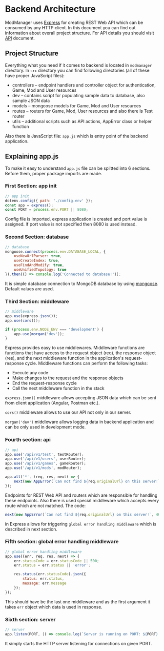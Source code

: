# Backend Architecture

ModManager uses [Express](https://expressjs.com/) for creating REST Web API which can be consumed by any HTTP client. In this document you can find out information about overall project structure. For API details you should visit [API](https://github.com/pawelkudzia/modmanager/blob/feature/docs/API.md) document.

## Project Structure

Everything what you need if it comes to backend is located in `modmanager` directory. In `src` directory you can find following directories (all of these have proper JavaScript files):
* controllers – endpoint handlers and controller object for authentication, Game, Mod and User resources
* dev – contains script for populating sample data to database, also sample JSON data
* models – mongoose models for Game, Mod and User resources
* routes – routers for Game, Mod, User resources and also there is Test router
* utils – additional scripts such as API actions, AppError class or helper function

Also there is JavaScript file: `app.js` which is entry point of the backend application.

## Explaining app.js

To make it easy to understand `app.js` file can be splitted into 6 sections. Before them, proper package imports are made.

### First Section: app init

```js
// app init
dotenv.config({ path: './config.env' });
const app = express();
const PORT = process.env.PORT || 8080;
```

Config file is imported, express application is created and port value is assigned. If port value is not specified then 8080 is used instead.

### Second Section: database

```js
// database
mongoose.connect(process.env.DATABASE_LOCAL, {
    useNewUrlParser: true,
    useCreateIndex: true,
    useFindAndModify: true,
    useUnifiedTopology: true
}).then(() => console.log('Connected to database!'));
```

It is simple database connection to MongoDB database by using [mongoose](https://mongoosejs.com/). Default values are used.

### Third Section: middleware

```js
// middleware
app.use(express.json());
app.use(cors());

if (process.env.NODE_ENV === 'development') {
    app.use(morgan('dev'));
}
```

Express provides easy to use middlewares. Middleware functions are functions that have access to the request object (req), the response object (res), and the next middleware function in the application's request-response cycle. Middleware functions can perform the following tasks:
* Execute any code
* Make changes to the request and the response objects
* End the request-response cycle
* Call the next middleware function in the stack

`express.json()` middleware allows accepting JSON data which can be sent from client application (Angular, Postman etc.).

`cors()` middleware allows to use our API not only in our server.

`morgan('dev')` middleware allows logging data in backend application and can be only used in development mode.

### Fourth section: api

```js
// api
app.use('/api/v1/test', testRouter);
app.use('/api/v1/users', userRouter);
app.use('/api/v1/games', gameRouter);
app.use('/api/v1/mods', modRouter);

app.all('*', (req, res, next) => {
    next(new AppError(`Can not find ${req.originalUrl} on this server!`, 404));
});
```

Endpoints for REST Web API and routers which are responsible for handling these endpoints. Also there is used special middleware which accepts every route which are not matched. The code:

```js
next(new AppError(`Can not find ${req.originalUrl} on this server!`, 404));
```

in Express allows for triggering `global error handling middleware` which is described in next section.

### Fifth section: global error handling middleware

```js
// global error handling middleware
app.use((err, req, res, next) => {
    err.statusCode = err.statusCode || 500;
    err.status = err.status || 'error';

    res.status(err.statusCode).json({
        status: err.status,
        message: err.message
    });
});
```

This should have be the last one middleware and as the first argument it takes `err` object which data is used in response.

### Sixth section: server

```js
// server
app.listen(PORT, () => console.log(`Server is running on PORT: ${PORT}.`));
```

It simply starts the HTTP server listening for connections on given PORT.
